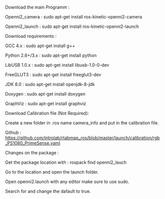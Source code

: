 Download the main Programm : 

Openni2_camera : sudo apt-get install ros-kinetic-openni2-camera

Openni2_launch : sudo apt-get install ros-kinetic-openni2-launch

Download requirements : 

GCC 4.x : sudo apt-get install g++ 

Python 2.6+/3.x : sudo apt-get install python 

LibUSB 1.0.x : sudo apt-get install libusb-1.0-0-dev

FreeGLUT3 : sudo apt-get install freeglut3-dev

JDK 8.0 :  sudo apt-get install openjdk-8-jdk

Doxygen : sudo apt-get install doxygen 

GraphViz : sudo apt-get install graphviz 

Download Calibration file (Not Required): 

Create a new folder in .ros name camera_info and put in the calibration file. 

Github : https://github.com/introlab/rtabmap_ros/blob/master/launch/calibration/rgb_PS1080_PrimeSense.yaml

Changes on the package : 

Get the package location with : rospack find openni2_lauch 

Go to the location and open the launch folder. 

Open openni2.launch with any editor make sure to use sudo. 

Search for <arg name="depth_registration" default="false" /> and change the dafault to true. 



